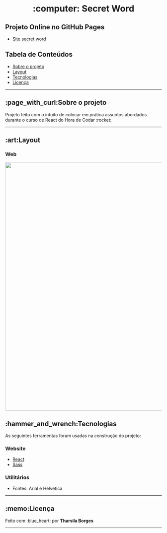  <h1 align="center">:computer: Secret Word</h1>
 
 <h2>Projeto Online no GitHub Pages</h2>
 <ul>
  <li><a href="https://tharsila.github.io/secret-word/"> Site secret word</a></li>
 </ul>
 
 <h2>Tabela de Conteúdos</h2>
  <ul>
   <li><a href="#sobre-o-projeto">Sobre o projeto</a></li>
   <li><a href="#layout">Layout</a></li>
   <li><a href="#tecnologias">Tecnologias</a></li>
   <li><a href="#licença">Licença</a></li>
  </ul>
  
<hr>
 
<h2 id="sobre-o-projeto"> :page_with_curl:Sobre o projeto</h2>
<p>Projeto feito com o intuito de colocar em prática assuntos abordados durante o curso de React do Hora de Codar :rocket:<p>
<hr>
 
 <h2 id="layout">:art:Layout</h2>

 <h3>Web</h3>
 
<div align="center">
  <img align="center" src ="" width="800px"/>
</div>

 
<h2 id="tecnologias">:hammer_and_wrench:Tecnologias</h2>
<p>As seguintes ferramentas foram usadas na construção do projeto:</p>
 
<h3>Website</h3>
<ul>
 <li><a href="https://pt-br.reactjs.org/">React</a></li>
 <li><a href="https://sass-lang.com/">Sass</a></li>
 
</ul>
 
<h3>Utilitários</h3>
<ul>
 <li><p>Fontes: Arial e Helvetica</p></li>
</ul>

<hr>
 
<h2 id="licença">:memo:Licença</h2>
<p> Feito com :blue_heart: por <strong>Tharsila Borges</strong></p>

<hr>
